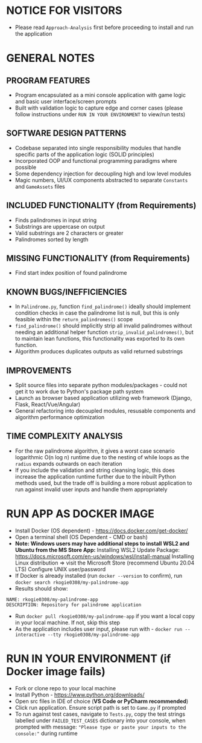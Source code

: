# NOTICE FOR VISITORS
- Please read `Approach-Analysis` first before proceeding to install and run the application


# GENERAL NOTES

PROGRAM FEATURES
----------------
- Program encapsulated as a mini console application with game logic and basic user interface/screen prompts
- Built with validation logic to capture edge and corner cases (please follow instructions under `RUN IN YOUR ENVIRONMENT` to view/run tests)


SOFTWARE DESIGN PATTERNS
------------------------
- Codebase separated into single responsibility modules that handle specific parts of the application logic (SOLID principles)
- Incorporated OOP and functional programming paradigms where possible
- Some dependency injection for decoupling high and low level modules
- Magic numbers, UI/UX components abstracted to separate `Constants` and `GameAssets` files


INCLUDED FUNCTIONALITY (from Requirements)
------------------------------------------
- Finds palindromes in input string
- Substrings are uppercase on output
- Valid substrings are 2 characters or greater
- Palindromes sorted by length


MISSING FUNCTIONALITY (from Requirements)
-----------------------------------------
- Find start index position of found palindrome



KNOWN BUGS/INEFFICIENCIES 
----------
- In `Palindrome.py`, function `find_palindrome()` ideally should implement condition checks in case the palindrome list is null, but this is only feasible within the `return_palindromes()` scope
- `find_palindrome()` should implicitly strip all invalid palindromes without needing an additional helper function `strip_invalid_palindromes()`, but to maintain lean functions, this functionality was exported to its own function. 
- Algorithm produces duplicates outputs as valid returned substrings


IMPROVEMENTS
------------
- Split source files into separate python modules/packages - could not get it to work due to Python's package path system
- Launch as browser based application utilizing web framework (Django, Flask, React/Vue/Angular)
- General refactoring into decoupled modules, resusable components and algorithm performance optimization


TIME COMPLEXITY ANALYSIS
------------------------
- For the raw palindrome algorithm, it gives a worst case scenario logarithmic O(n log n) runtime due to the nesting of while loops as the `radius` expands outwards on each iteration
- If you include the validation and string cleansing logic, this does increase the application runtime further due to the inbuilt Python methods used, but the trade off is building 
a more robust application to run against invalid user inputs and handle them appropriately



# RUN APP AS DOCKER IMAGE
- Install Docker (OS dependent) - https://docs.docker.com/get-docker/
- Open a terminal shell (OS Dependent - CMD or bash) 
- **Note: Windows users may have additional steps to install WSL2 and Ubuntu from the MS Store App:** 
    Installing WSL2 Update Package: https://docs.microsoft.com/en-us/windows/wsl/install-manual
    Installing Linux distribution => visit the Microsoft Store (recommend Ubuntu 20.04 LTS)
    Configure UNIX user/password
- If Docker is already installed (run `docker --version` to confirm), run `docker search rkogie0308/my-palindrome-app`
- Results should show:
```
NAME: rkogie0308/my-palindrome-app 
DESCRIPTION: Repository for palindrome application
```
- Run `docker pull rkogie0308/my-palindrome-app` if you want a local copy in your local machine. If not, skip this step
- As the application includes user input, please run with - `docker run --interactive --tty rkogie0308/my-palindrome-app`


# RUN IN YOUR ENVIRONMENT (if Docker image fails)
- Fork or clone repo to your local machine
- Install Python - https://www.python.org/downloads/
- Open src files in IDE of choice (**VS Code or PyCharm recommended**)
- Click run application. Ensure script path is set to `Game.py` if prompted
- To run against test cases, navigate to `Tests.py`, copy the test strings labelled under `FAILED_TEST_CASES` dictionary into your console, when prompted with message: `"Please type or paste your inputs to the console:"` during runtime